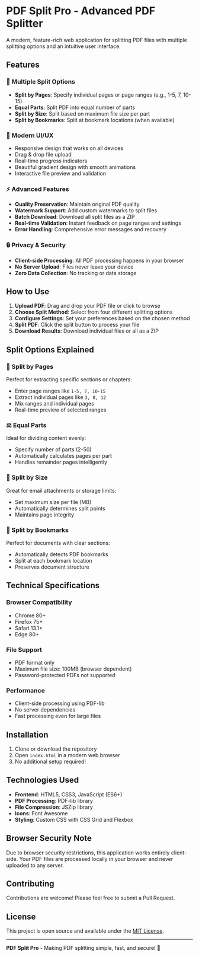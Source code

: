 # PDF Split Pro - Advanced PDF Splitter

A modern, feature-rich web application for splitting PDF files with multiple splitting options and an intuitive user interface.

## Features

### 🎯 **Multiple Split Options**
- **Split by Pages**: Specify individual pages or page ranges (e.g., 1-5, 7, 10-15)
- **Equal Parts**: Split PDF into equal number of parts
- **Split by Size**: Split based on maximum file size per part
- **Split by Bookmarks**: Split at bookmark locations (when available)

### 🎨 **Modern UI/UX**
- Responsive design that works on all devices
- Drag & drop file upload
- Real-time progress indicators
- Beautiful gradient design with smooth animations
- Interactive file preview and validation

### ⚡ **Advanced Features**
- **Quality Preservation**: Maintain original PDF quality
- **Watermark Support**: Add custom watermarks to split files
- **Batch Download**: Download all split files as a ZIP
- **Real-time Validation**: Instant feedback on page ranges and settings
- **Error Handling**: Comprehensive error messages and recovery

### 🔒 **Privacy & Security**
- **Client-side Processing**: All PDF processing happens in your browser
- **No Server Upload**: Files never leave your device
- **Zero Data Collection**: No tracking or data storage

## How to Use

1. **Upload PDF**: Drag and drop your PDF file or click to browse
2. **Choose Split Method**: Select from four different splitting options
3. **Configure Settings**: Set your preferences based on the chosen method
4. **Split PDF**: Click the split button to process your file
5. **Download Results**: Download individual files or all as a ZIP

## Split Options Explained

### 📄 Split by Pages
Perfect for extracting specific sections or chapters:
- Enter page ranges like `1-5, 7, 10-15`
- Extract individual pages like `3, 8, 12`
- Mix ranges and individual pages
- Real-time preview of selected ranges

### ⚖️ Equal Parts
Ideal for dividing content evenly:
- Specify number of parts (2-50)
- Automatically calculates pages per part
- Handles remainder pages intelligently

### 📏 Split by Size
Great for email attachments or storage limits:
- Set maximum size per file (MB)
- Automatically determines split points
- Maintains page integrity

### 🔖 Split by Bookmarks
Perfect for documents with clear sections:
- Automatically detects PDF bookmarks
- Split at each bookmark location
- Preserves document structure

## Technical Specifications

### **Browser Compatibility**
- Chrome 80+
- Firefox 75+
- Safari 13.1+
- Edge 80+

### **File Support**
- PDF format only
- Maximum file size: 100MB (browser dependent)
- Password-protected PDFs not supported

### **Performance**
- Client-side processing using PDF-lib
- No server dependencies
- Fast processing even for large files

## Installation

1. Clone or download the repository
2. Open `index.html` in a modern web browser
3. No additional setup required!

## Technologies Used

- **Frontend**: HTML5, CSS3, JavaScript (ES6+)
- **PDF Processing**: PDF-lib library
- **File Compression**: JSZip library
- **Icons**: Font Awesome
- **Styling**: Custom CSS with CSS Grid and Flexbox

## Browser Security Note

Due to browser security restrictions, this application works entirely client-side. Your PDF files are processed locally in your browser and never uploaded to any server.

## Contributing

Contributions are welcome! Please feel free to submit a Pull Request.

## License

This project is open source and available under the [MIT License](LICENSE).

---

**PDF Split Pro** - Making PDF splitting simple, fast, and secure! 🚀
